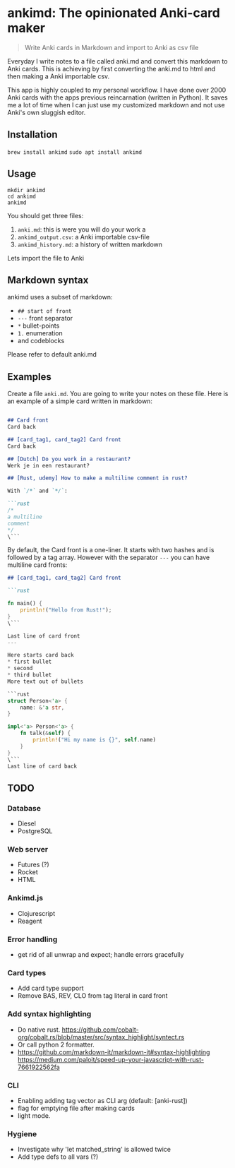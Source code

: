 # ankimd: The opinionated Anki-card maker

> Write Anki cards in Markdown and import to Anki as csv file

Everyday I write notes to a file called anki.md and convert this markdown to Anki cards. This is achieving by first converting the anki.md to html and then making a Anki importable csv.

This app is highly coupled to my personal workflow. I have done over 2000 Anki cards with the apps previous reincarnation (written in Python). It saves me a lot of time when I can just use my customized markdown and not use Anki's own sluggish editor. 

## Installation
`brew install ankimd`
`sudo apt install ankimd`


## Usage
```
mkdir ankimd
cd ankimd
ankimd
```
You should get three files:
1. `anki.md`: this is were you will do your work a
2. `ankimd_output.csv`: a Anki importable csv-file
3. `ankimd_history.md`: a history of written markdown

Lets import the file to Anki

## Markdown syntax
ankimd uses a subset of markdown:

* `## start of front`
* `---` front separator
* `*` bullet-points 
* `1.` enumeration
* and codeblocks

Please refer to default anki.md



## Examples


Create a file `anki.md`. You are going to write your notes on these file. Here is an example of a simple card written in markdown:

```markdown

## Card front
Card back 

## [card_tag1, card_tag2] Card front
Card back 

## [Dutch] Do you work in a restaurant?
Werk je in een restaurant?

## [Rust, udemy] How to make a multiline comment in rust?

With `/*` and `*/`:

```rust
/*
a multiline
comment
*/
\```

```


By default, the Card front is a one-liner. It starts with two hashes and is followed by a tag array. However with the separator `---` you can have multiline card fronts:

```markdown
## [card_tag1, card_tag2] Card front 

```rust

fn main() {
    println!("Hello from Rust!"); 
}
\```

Last line of card front
---

Here starts card back
* first bullet
* second 
* third bullet
More text out of bullets

```rust
struct Person<'a> {
    name: &'a str,
}

impl<'a> Person<'a> {
    fn talk(&self) {
        println!("Hi my name is {}", self.name)
    }
}
\```
Last line of card back
```

## TODO

### Database
* Diesel
* PostgreSQL

### Web server
* Futures (?)
* Rocket
* HTML

### Ankimd.js
* Clojurescript
* Reagent

### Error handling
* get rid of all unwrap and expect; handle errors gracefully

### Card types
* Add card type support
* Remove BAS, REV, CLO from tag literal in card front

### Add syntax highlighting
* Do native rust. https://github.com/cobalt-org/cobalt.rs/blob/master/src/syntax_highlight/syntect.rs
* Or call python 2 formatter.
* https://github.com/markdown-it/markdown-it#syntax-highlighting
https://medium.com/paloit/speed-up-your-javascript-with-rust-7661922562fa

### CLI
* Enabling adding tag vector as CLI arg (default: [anki-rust])
* flag for emptying file after making cards
* light mode.

### Hygiene
* Investigate why 'let matched_string' is allowed twice
* Add type defs to all vars (?)
